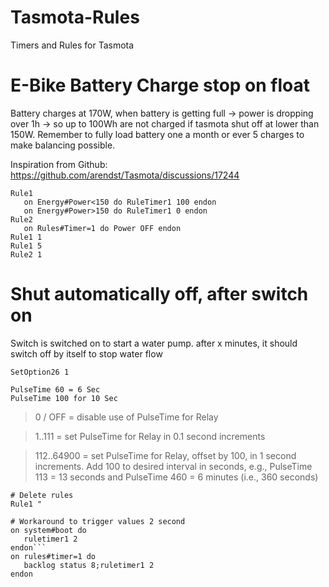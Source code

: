 # Tasmota-Rules
Timers and Rules for Tasmota

# E-Bike Battery Charge stop on float
Battery charges at 170W, when battery is getting full -> power is dropping over 1h -> so up to 100Wh are not charged if tasmota shut off at lower than 150W.
Remember to fully load battery one a month or ever 5 charges to make balancing possible. 

Inspiration from Github: 
https://github.com/arendst/Tasmota/discussions/17244

```
Rule1
   on Energy#Power<150 do RuleTimer1 100 endon 
   on Energy#Power>150 do RuleTimer1 0 endon
Rule2 
   on Rules#Timer=1 do Power OFF endon
Rule1 1
Rule1 5
Rule2 1
```


# Shut automatically off, after switch on
Switch is switched on to start a water pump. after x minutes, it should switch off by itself to stop water flow

```
SetOption26 1

PulseTime 60 = 6 Sec
PulseTime 100 for 10 Sec
```
>0 / OFF = disable use of PulseTime for Relay<x>

>1..111 = set PulseTime for Relay<x> in 0.1 second increments

>112..64900 = set PulseTime for Relay<x>, offset by 100, in 1 second increments. Add 100 to desired interval in seconds, e.g., PulseTime 113 = 13 seconds and PulseTime 460 = 6 minutes (i.e., 360 seconds)

```
# Delete rules
Rule1 "

# Workaround to trigger values 2 second
on system#boot do
   ruletimer1 2
endon```
on rules#timer=1 do
   backlog status 8;ruletimer1 2
endon
